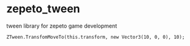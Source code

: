 # zepeto_tween
tween library for zepeto game development

    ZTween.TransfomMoveTo(this.transform, new Vector3(10, 0, 0), 10);

